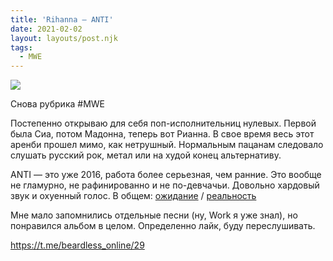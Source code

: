 ```yaml
---
title: 'Rihanna — ANTI'
date: 2021-02-02
layout: layouts/post.njk
tags:
  - MWE
---
```


![](https://i.ibb.co/CWTbXLx/image.png)

Снова рубрика #MWE

Постепенно открываю для себя поп-исполнительниц нулевых. Первой была Сиа, потом Мадонна, теперь вот Рианна. В свое время весь этот аренби прошел мимо, как нетрушный. Нормальным пацанам следовало слушать русский рок, метал или на худой конец альтернативу. 

ANTI — это уже 2016, работа более серьезная, чем ранние. Это вообще не гламурно, не рафинированно и не по-девчачьи. Довольно хардовый звук и охуенный голос. В общем: [ожидание](https://i.imgur.com/FpgwrFd.jpg) / [реальность](https://i.imgur.com/DA5AcDj.jpg)
 
Мне мало запомнились отдельные песни (ну, Work я уже знал), но понравился альбом в целом. Определенно лайк, буду переслушивать.

https://t.me/beardless_online/29